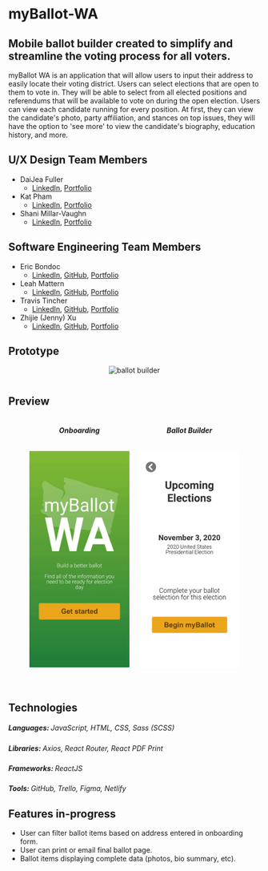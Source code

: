 # myBallot-WA

## Mobile ballot builder created to simplify and streamline the voting process for all voters.

myBallot WA is an application that will allow users to input their address to easily locate their voting district. Users can select elections that are open to them to vote in. They will be able to select from all elected positions and referendums that will be available to vote on during the open election. Users can view each candidate running for every position. At first, they can view the candidate's photo, party affiliation, and stances on top issues, they will have the option to 'see more' to view the candidate's biography, education history, and more.

## U/X Design Team Members

- DaiJea Fuller
    - [LinkedIn](www.linkedin.com/in/daijeafuller), [Portfolio](https://www.daijeadesigns.com/)
- Kat Pham
    - [LinkedIn](https://www.linkedin.com/in/katmpham/), [Portfolio](www.katmpham.com)
- Shani Millar-Vaughn
    - [LinkedIn](www.linkedin.com/in/shaniio), [Portfolio](https://www.shani.io/)

## Software Engineering Team Members

- Eric Bondoc
    - [LinkedIn](https://www.linkedin.com/in/eric-bondoc), [GitHub](https://github.com/eb46), [Portfolio](https://www.eric-bondoc.com/) 
- Leah Mattern
    - [LinkedIn](https://www.linkedin.com/in/lady-leah-mattern/), [GitHub](https://github.com/Lady-Mattern), [Portfolio](www.ladyleahmattern.com)
- Travis Tincher
    - [LinkedIn](https://www.linkedin.com/in/travis-tincher/), [GitHub](https://github.com/trtincher), [Portfolio](http://travis-tincher-portfolio.surge.sh/)
- Zhijie (Jenny) Xu
    - [LinkedIn](https://www.linkedin.com/in/jennyzhijiexu/), [GitHub](https://github.com/ZGZOO), [Portfolio](https://jennyxuportfolio.netlify.app/)

## Prototype

<div style="display: flex; justify-content: center;">
<img src="./ReadmeAssets/Prototype_demonstration.gif" alt="ballot builder" style="width: 200"/>
<p></p>
</div>

## Preview


<div style="display: flex; justify-content: center;">

<div style="display: flex; flex-direction: column; align-items: center;">
    <h5>Onboarding</h5>
    <img src="./ReadmeAssets/onboarding.gif" alt="ballot builder" style="width: 200px; max-width: 200px; margin: 10px;"/>
    <p></p>
</div>

<div style="display: flex; flex-direction: column; align-items: center;">
    <h5>Ballot Builder</h5>
    <img src="./ReadmeAssets/ballotbuilder.gif" alt="ballot builder" style="width: 200px; max-width: 200px; margin: 10px;"/>
</div>

</div>

## Technologies
<h5>
Languages: <span style="font-weight: normal">JavaScript, HTML, CSS, Sass (SCSS)</span>
</h5>
<h5>
Libraries: <span style="font-weight: normal">Axios, React Router, React PDF Print</span>
</h5>
<h5>
Frameworks: <span style="font-weight: normal">ReactJS</span>
</h5>
<h5>
Tools: <span style="font-weight: normal">GitHub, Trello, Figma, Netlify</span>
</h5>

## Features in-progress
- User can filter ballot items based on address entered in onboarding form.
- User can print or email final ballot page.
- Ballot items displaying complete data (photos, bio summary, etc).
